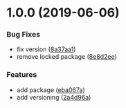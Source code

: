# 1.0.0 (2019-06-06)


### Bug Fixes

* fix version ([8a37aa1](https://github.com/bastienSchaeffer/bastien-versioning/commit/8a37aa1))
* remove locked package ([8e8d2ee](https://github.com/bastienSchaeffer/bastien-versioning/commit/8e8d2ee))


### Features

* add package ([eba067a](https://github.com/bastienSchaeffer/bastien-versioning/commit/eba067a))
* add versioning ([2a4d96a](https://github.com/bastienSchaeffer/bastien-versioning/commit/2a4d96a))
